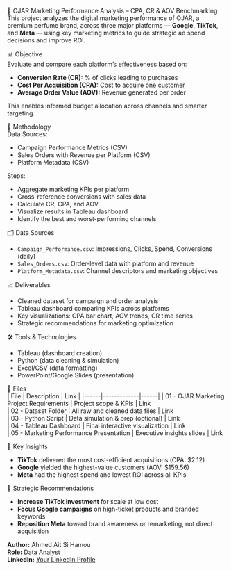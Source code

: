 🧴 OJAR Marketing Performance Analysis – CPA, CR & AOV Benchmarking  
This project analyzes the digital marketing performance of OJAR, a premium perfume brand, across three major platforms — **Google**, **TikTok**, and **Meta** — using key marketing metrics to guide strategic ad spend decisions and improve ROI.

📊 Objective  
Evaluate and compare each platform’s effectiveness based on:
- **Conversion Rate (CR):** % of clicks leading to purchases
- **Cost Per Acquisition (CPA):** Cost to acquire one customer
- **Average Order Value (AOV):** Revenue generated per order

This enables informed budget allocation across channels and smarter targeting.

🧠 Methodology  
Data Sources:
- Campaign Performance Metrics (CSV)
- Sales Orders with Revenue per Platform (CSV)
- Platform Metadata (CSV)

Steps:
- Aggregate marketing KPIs per platform
- Cross-reference conversions with sales data
- Calculate CR, CPA, and AOV
- Visualize results in Tableau dashboard
- Identify the best and worst-performing channels

🗂️ Data Sources  
- `Campaign_Performance.csv`: Impressions, Clicks, Spend, Conversions (daily)  
- `Sales_Orders.csv`: Order-level data with platform and revenue  
- `Platform_Metadata.csv`: Channel descriptors and marketing objectives  

📈 Deliverables  
- Cleaned dataset for campaign and order analysis  
- Tableau dashboard comparing KPIs across platforms  
- Key visualizations: CPA bar chart, AOV trends, CR time series  
- Strategic recommendations for marketing optimization  

🛠️ Tools & Technologies  
- Tableau (dashboard creation)  
- Python (data cleaning & simulation)  
- Excel/CSV (data formatting)  
- PowerPoint/Google Slides (presentation)  

📁 Files  
| File | Description | Link |
|------|-------------|------|
| 01 - OJAR Marketing Project Requirements | Project scope & KPIs | Link  
| 02 - Dataset Folder | All raw and cleaned data files | Link  
| 03 - Python Script | Data simulation & prep (optional) | Link  
| 04 - Tableau Dashboard | Final interactive visualization | Link  
| 05 - Marketing Performance Presentation | Executive insights slides | Link  

📌 Key Insights  
- **TikTok** delivered the most cost-efficient acquisitions (CPA: $2.12)  
- **Google** yielded the highest-value customers (AOV: $159.56)  
- **Meta** had the highest spend and lowest ROI across all KPIs  

📢 Strategic Recommendations  
- **Increase TikTok investment** for scale at low cost  
- **Focus Google campaigns** on high-ticket products and branded keywords  
- **Reposition Meta** toward brand awareness or remarketing, not direct acquisition  

**Author:** Ahmed Ait Si Hamou  
**Role:** Data Analyst  
**LinkedIn:** [Your LinkedIn Profile](https://www.linkedin.com/in/your-profile/)  
